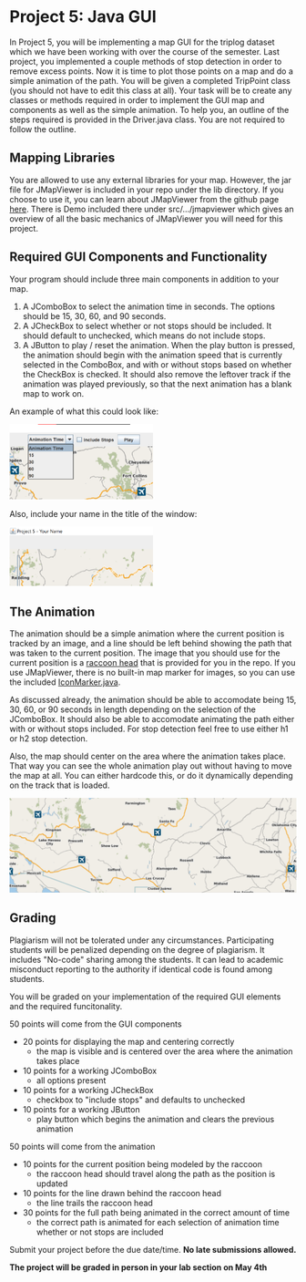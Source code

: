 # Project 5: Java GUI

In Project 5, you will be implementing a map GUI for the triplog dataset which we have been working with over the course of the semester. Last project, you implemented a couple methods of stop detection in order to remove excess points. Now it is time to plot those points on a map and do a simple animation of the path. You will be given a completed TripPoint class (you should not have to edit this class at all). Your task will be to create any classes or methods required in order to implement the GUI map and components as well as the simple animation. To help you, an outline of the steps required is provided in the Driver.java class. You are not required to follow the outline. 

## Mapping Libraries

You are allowed to use any external libraries for your map. However, the jar file for JMapViewer is included in your repo under the lib directory. If you choose to use it, you can learn about JMapViewer from the github page [here](https://github.com/openstreetmap/svn-archive/tree/main/applications/viewer/jmapviewer). There is Demo included there under src/.../jmapviewer which gives an overview of all the basic mechanics of JMapViewer you will need for this project. 

## Required GUI Components and Functionality

Your program should include three main components in addition to your map. 

1) A JComboBox to select the animation time in seconds. The options should be 15, 30, 60, and 90 seconds.
2) A JCheckBox to select whether or not stops should be included. It should default to unchecked, which means do not include stops. 
3) A JButton to play / reset the animation. When the play button is pressed, the animation should begin with the animation speed that is currently selected in the ComboBox, and with or without stops based on whether the CheckBox is checked. It should also remove the leftover track if the animation was played previously, so that the next animation has a blank map to work on. 

An example of what this could look like:

<img src=./ComponentEx.png width=50% height=50%>

Also, include your name in the title of the window:

<img src=./NameEx.PNG width=50% height=50%>

## The Animation

The animation should be a simple animation where the current position is tracked by an image, and a line should be left behind showing the path that was taken to the current position. The image that you should use for the current position is a [raccoon head](./raccoon.png) that is provided for you in the repo. If you use JMapViewer, there is no built-in map marker for images, so you can use the included [IconMarker.java](./src/IconMarker.java).

As discussed already, the animation should be able to accomodate being 15, 30, 60, or 90 seconds in length depending on the selection of the JComboBox. It should also be able to accomodate animating the path either with or without stops included. For stop detection feel free to use either h1 or h2 stop detection. 

Also, the map should center on the area where the animation takes place. That way you can see the whole animation play out without having to move the map at all. You can either hardcode this, or do it dynamically depending on the track that is loaded. 

![Example animation](./Animation.gif)

## Grading

Plagiarism will not be tolerated under any circumstances. Participating students will be penalized depending on the degree of plagiarism. It includes "No-code" sharing among the students. It can lead to academic misconduct reporting to the authority if identical code is found among students. 

You will be graded on your implementation of the required GUI elements and the required funcitonality. 

50 points will come from the GUI components

* 20 points for displaying the map and centering correctly
  * the map is visible and is centered over the area where the animation takes place
* 10 points for a working JComboBox 
  * all options present
* 10 points for a working JCheckBox 
  * checkbox to "include stops" and defaults to unchecked
* 10 points for a working JButton 
  * play button which begins the animation and clears the previous animation

50 points will come from the animation

* 10 points for the current position being modeled by the raccoon
  * the raccoon head should travel along the path as the position is updated
* 10 points for the line drawn behind the raccoon head
  * the line trails the raccoon head 
* 30 points for the full path being animated in the correct amount of time
  * the correct path is animated for each selection of animation time whether or not stops are included

Submit your project before the due date/time. **No late submissions allowed.**

**The project will be graded in person in your lab section on May 4th**
